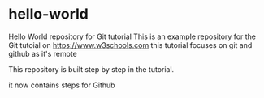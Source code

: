 # hello-world
Hello World repository for Git tutorial
This is an example repository for the Git tutoial on https://www.w3schools.com
this tutorial focuses on git and github as it's remote


This repository is built step by step in the tutorial.

it now contains steps for Github
